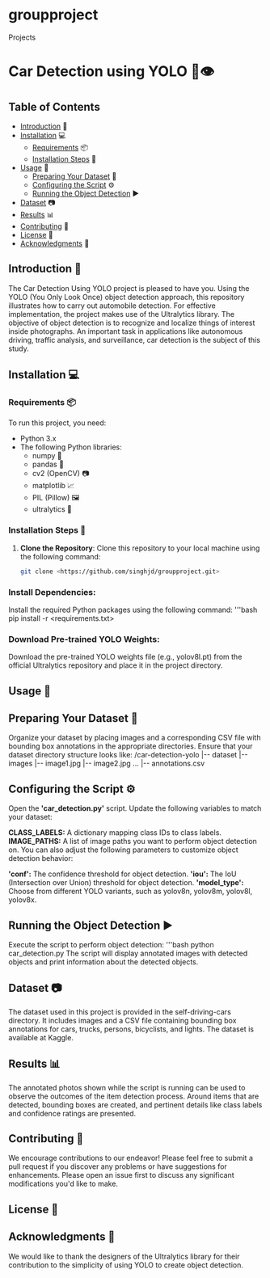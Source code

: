 # groupproject
Projects
# Car Detection using YOLO 🚗👁️

## Table of Contents
- [Introduction](#introduction) 📝
- [Installation](#installation) 💻
  - [Requirements](#requirements) 📦
  - [Installation Steps](#installation-steps) 🚀
- [Usage](#usage) 🚗
  - [Preparing Your Dataset](#preparing-your-dataset) 📂
  - [Configuring the Script](#configuring-the-script) ⚙️
  - [Running the Object Detection](#running-the-object-detection) ▶️
- [Dataset](#dataset) 📷
- [Results](#results) 📊
- [Contributing](#contributing) 🤝
- [License](#license) 📜
- [Acknowledgments](#acknowledgments) 🙏

  
## Introduction 📝
The Car Detection Using YOLO project is pleased to have you. Using the YOLO (You Only Look Once) object detection approach, this repository illustrates how to carry out automobile detection. For effective implementation, the project makes use of the Ultralytics library. The objective of object detection is to recognize and localize things of interest inside photographs. An important task in applications like autonomous driving, traffic analysis, and surveillance, car detection is the subject of this study.

## Installation 💻
### Requirements 📦
To run this project, you need:
- Python 3.x
- The following Python libraries:
  - numpy 🧮
  - pandas 🐼
  - cv2 (OpenCV) 📷
  - matplotlib 📈
  - PIL (Pillow) 🖼️
  - ultralytics 🚀
 
  
### Installation Steps 🚀
1. **Clone the Repository**: Clone this repository to your local machine using the following command:
   ```bash
   git clone <https://github.com/singhjd/groupproject.git>

### Install Dependencies:
   Install the required Python packages using the following command:
   '''bash
   pip install -r <requirements.txt>

### Download Pre-trained YOLO Weights:
Download the pre-trained YOLO weights file (e.g., yolov8l.pt) from the official Ultralytics repository and place it in the project directory.

## Usage 🚗
## Preparing Your Dataset 📂
Organize your dataset by placing images and a corresponding CSV file with bounding box annotations in the appropriate directories.
Ensure that your dataset directory structure looks like:
/car-detection-yolo
|-- dataset
   |-- images
      |-- image1.jpg
      |-- image2.jpg
      ...
   |-- annotations.csv

## Configuring the Script ⚙️
Open the **'car_detection.py'** script. Update the following variables to match your dataset:

**CLASS_LABELS:** A dictionary mapping class IDs to class labels.
**IMAGE_PATHS:** A list of image paths you want to perform object detection on.
You can also adjust the following parameters to customize object detection behavior:

**'conf':** The confidence threshold for object detection.
**'iou':** The IoU (Intersection over Union) threshold for object detection.
**'model_type':** Choose from different YOLO variants, such as yolov8n, yolov8m, yolov8l, yolov8x.

## Running the Object Detection ▶️
Execute the script to perform object detection:
'''bash
python car_detection.py 
The script will display annotated images with detected objects and print information about the detected objects.

## Dataset 📷
The dataset used in this project is provided in the self-driving-cars directory. It includes images and a CSV file containing bounding box annotations for cars, trucks, persons, bicyclists, and lights. The dataset is available at Kaggle.

## Results 📊
The annotated photos shown while the script is running can be used to observe the outcomes of the item detection process. Around items that are detected, bounding boxes are created, and pertinent details like class labels and confidence ratings are presented.

## Contributing 🤝
We encourage contributions to our endeavor! Please feel free to submit a pull request if you discover any problems or have suggestions for enhancements. Please open an issue first to discuss any significant modifications you'd like to make.

## License 📜

## Acknowledgments 🙏
We would like to thank the designers of the Ultralytics library for their contribution to the simplicity of using YOLO to create object detection.

